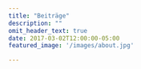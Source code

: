 ```yaml
---
title: "Beiträge"
description: ""
omit_header_text: true
date: 2017-03-02T12:00:00-05:00
featured_image: '/images/about.jpg'

---
```

